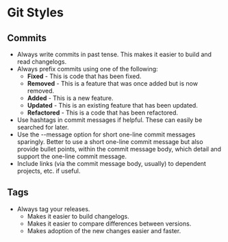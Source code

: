 # Git Styles

## Commits

* Always write commits in past tense. This makes it easier to build and read changelogs.
* Always prefix commits using one of the following:
    * **Fixed** - This is code that has been fixed.
    * **Removed** - This is a feature that was once added but is now removed.
    * **Added** - This is a new feature.
    * **Updated** - This is an existing feature that has been updated.
    * **Refactored** - This is a code that has been refactored.
* Use hashtags in commit messages if helpful. These can easily be searched for later.
* Use the --message option for short one-line commit messages sparingly. Better to use a short one-line commit message
  but also provide bullet points, within the commit message body, which detail and support the one-line commit message.
* Include links (via the commit message body, usually) to dependent projects, etc. if useful.

## Tags

* Always tag your releases.
    * Makes it easier to build changelogs.
    * Makes it easier to compare differences between versions.
    * Makes adoption of the new changes easier and faster.

